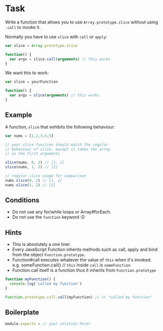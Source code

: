 # Task

Write a function that allows you to use `Array.prototype.slice` without 
using `.call` to invoke it.

Normally you have to use `slice` with `call` or `apply`:

```js
var slice = Array.prototype.slice

function() {
  var args = slice.call(arguments) // this works
}
```

We want this to work:

```js
var slice = yourFunction

function() {
  var args = slice(arguments) // this works
}
```

## Example

A function, `slice` that exhibits the following behaviour:

```js
var nums = [1,2,3,4,5]

// your slice function should match the regular
// behaviour of slice, except it takes the array
// as the first arguments

slice(nums, 0, 2) // [1, 2]
slice(nums, 1, 2) // [2]

// regular slice usage for comparison
nums.slice(0, 2) // [1, 2]
nums.slice(1, 2) // [2]
```

## Conditions

* Do not use any for/while loops or Array#forEach.
* Do not use the `function` keyword :D

## Hints

* This is absolutely a one liner.
* Every JavaScript Function inherits methods such as call, apply and bind
  from the object `Function.prototype`.
* Function#call executes whatever the value of `this` when it's invoked.
  e.g. someFunction.call() // `this` inside `call` is `someFunction`
* Function.call itself is a function thus it inherits from `Function.prototype`

```js
function myFunction() {
  console.log('called my function')
}

Function.prototype.call.call(myFunction) // => "called my function"
```

## Boilerplate

```js
module.exports = // your solution here!
```
